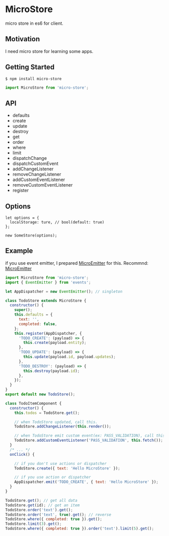 # MicroStore
micro store in es6 for client.

## Motivation
I need micro store for learning some apps.

## Getting Started

```
$ npm install micro-store
```

```es6.js
import MicroStore from 'micro-store';
```

## API

- defaults
- create
- update
- destroy
- get
- order
- where
- limit
- dispatchChange
- dispatchCustomEvent
- addChangeListener
- removeChangeListener
- addCustomEventListener
- removeCustomEventListener
- register

## Options

```
let options = {
  localStorage: ture, // bool(default: true)
};

new SomeStore(options);
```

## Example
if you use event emitter, I prepared [MicroEmitter](https://github.com/khirayama/MicroEmitter) for this.
Recommnd: [MicroEmitter](https://github.com/khirayama/MicroEmitter)

```TodoStore.es6.js
import MicroStore from 'micro-store';
import { EventEmitter } from 'events';

let AppDispatcher = new EventEmitter(); // singleton

class TodoStore extends MicroStore {
  constructor() {
    super();
    this.defaults = {
      text: '',
      completed: false,
    };
    this.register(AppDispatcher, {
      'TODO_CREATE': (payload) => {
        this.create(payload.entity);
      },
      'TODO_UPDATE': (payload) => {
        this.update(payload.id, payload.updates);
      },
      'TODO_DESTROY': (payload) => {
        this.destroy(payload.id);
      },
    });
  }
}
export default new TodoStore();

class TodoItemComponent {
  constructor() {
    this.todos = TodoStore.get();

    // when TodoStore updated, call this.
    TodoStore.addChangeListener(this.render());

    // when TodoStore emit custom event(ex: PASS_VALIDATION), call this.
    TodoStore.addCustomEventListener('PASS_VALIDATION', this.fetch());
  }
  /* ... */
  onClick() {

    // if you don't use actions or dispatcher
    TodoStore.create({ text: 'Hello MicroStore' });

    // if you use action or dispatcher
    AppDispatcher.emit('TODO_CREATE', { text: 'Hello MicroStore' });
  }
}
```

```sample.es6.js
TodoStore.get(); // get all data
TodoStore.get(id); // get an item
TodoStore.order('text').get();
TodoStore.order('text', true).get(); // reverse
TodoStore.where({ completed: true }).get();
TodoStore.limit(3).get();
TodoStore.where({ completed: true }).order('text').limit(5).get();
```
